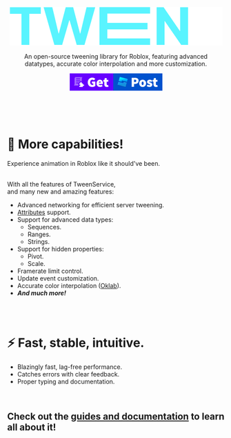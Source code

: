 <div align="center">

<img src="./Logo.png"></img>

An open-source tweening library for Roblox, featuring advanced<br>
datatypes, accurate color interpolation and more customization.

[<img src="https://raw.githubusercontent.com/AlexanderLindholt/LinkButtons/refs/heads/main/Static/Module.png"></img>](https://create.roblox.com/store/asset/100081703118723) ​ [<img src="https://raw.githubusercontent.com/AlexanderLindholt/LinkButtons/refs/heads/main/Static/Devforum.png"></img>](https://devforum.roblox.com/t/3599638)
</div>
<br>
​<br>
<br>

# 🌟 More capabilities!
Experience animation in Roblox like it should've been.<br>
<br>

With all the features of TweenService,<br>
and many new and amazing features:
- Advanced networking for efficient server tweening.
- [Attributes](https://create.roblox.com/docs/scripting/attributes) support.
- Support for advanced data types:
  - Sequences.
  - Ranges.
  - Strings.
- Support for hidden properties:
  - Pivot.
  - Scale.
- Framerate limit control.
- Update event customization.
- Accurate color interpolation ([Oklab](https://observablehq.com/@aras-p/oklab-interpolation-test)).
- ***And much more!***
<br>
<br>

# ⚡ Fast, stable, intuitive.
- Blazingly fast, lag-free performance.
- Catches errors with clear feedback.
- Proper typing and documentation.
​<br>
<br>


## Check out the [guides and documentation](https://alexanderlindholt.gitbook.io/tweenplus) to learn all about it!
<br>
